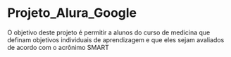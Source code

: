 # Projeto_Alura_Google
O objetivo deste projeto é permitir a alunos do curso de medicina que definam objetivos individuais de aprendizagem e que eles sejam avaliados de acordo com o acrônimo SMART
